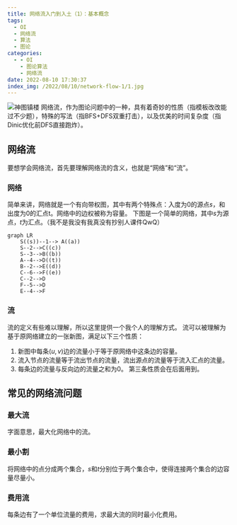 ```yaml
---
title: 网络流入门到入土（1）：基本概念
tags:
  - OI
  - 网络流
  - 算法
  - 图论
categories:
  - - OI
    - 图论算法
    - 网络流
date: 2022-08-10 17:30:37
index_img: /2022/08/10/network-flow-1/1.jpg
---
```


![神图镇楼](1.jpg)
网络流，作为图论问题中的一种，具有着奇妙的性质（指模板改改能过不少题），特殊的写法（指BFS+DFS双重打击），以及优美的时间复杂度（指Dinic优化前DFS直接跑炸）。

<!-- more-->

## 网络流
要想学会网络流，首先要理解网络流的含义，也就是“网络”和“流”。
### 网络
简单来讲，网络就是一个有向带权图，其中有两个特殊点：入度为0的源点$s$，和出度为0的汇点t。网络中的边权被称为容量。
下图是一个简单的网络，其中$s$为源点，$t$为汇点。（我不是我没有我真没有抄别人课件QwQ）
```mermaid
graph LR
	S((s))--1--> A((a))
	S--2-->C((c))
	S--3-->B((b))
	A--4-->D((t))
	B--2-->E((d))
	C--6-->F((e))
	C--2-->D
	F--5-->D
	E--4-->F
```
### 流
流的定义有些难以理解，所以这里提供一个我个人的理解方式。
流可以被理解为基于原网络建立的一张新图，满足以下三个性质：
1. 新图中每条$(u,v)$边的流量小于等于原网络中这条边的容量。
2. 流入节点的流量等于流出节点的流量，流出源点的流量等于流入汇点的流量。
3. 每条边的流量与反向边的流量之和为0。
第三条性质会在后面用到。
## 常见的网络流问题
### 最大流
字面意思，最大化网络中的流。
### 最小割
将网络中的点分成两个集合，$s$和$t$分别位于两个集合中，使得连接两个集合的边容量尽量小。
### 费用流
每条边有了一个单位流量的费用，求最大流的同时最小化费用。